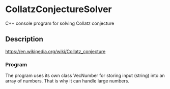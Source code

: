 # CollatzConjectureSolver
 C++ console program for solving Collatz conjecture

## Description
https://en.wikipedia.org/wiki/Collatz_conjecture

### Program
The program uses its own class VecNumber for storing input (string) into an array of numbers. That is why it can handle large numbers.

